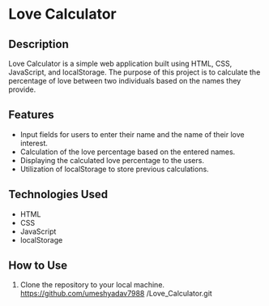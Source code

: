 # Love Calculator

## Description

Love Calculator is a simple web application built using HTML, CSS, JavaScript, and localStorage. The purpose of this project is to calculate the percentage of love between two individuals based on the names they provide.

## Features

- Input fields for users to enter their name and the name of their love interest.
- Calculation of the love percentage based on the entered names.
- Displaying the calculated love percentage to the users.
- Utilization of localStorage to store previous calculations.

## Technologies Used

- HTML
- CSS
- JavaScript
- localStorage

## How to Use

1. Clone the repository to your local machine.
https://github.com/umeshyadav7988 /Love_Calculator.git

